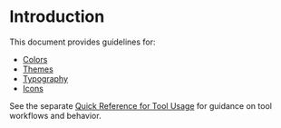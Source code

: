 # Introduction

This document provides guidelines for:

- [Colors](colors.md)
- [Themes](themes.md)
- [Typography](typography.md)
- [Icons](icons.md)

See the separate [Quick Reference for Tool Usage](https://developer.ansys.com/docs/discovery-quick-reference-for-tool-usage-2024-r2/introduction.md) for guidance on tool workflows and behavior.